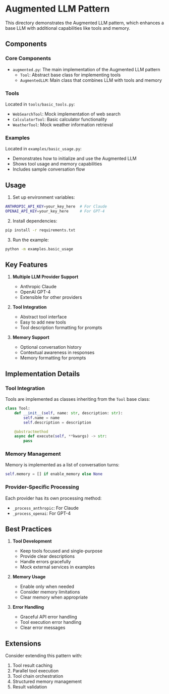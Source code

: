 # Augmented LLM Pattern

This directory demonstrates the Augmented LLM pattern, which enhances a base LLM with additional capabilities like tools and memory.

## Components

### Core Components

- `augmented.py`: The main implementation of the Augmented LLM pattern
  - `Tool`: Abstract base class for implementing tools
  - `AugmentedLLM`: Main class that combines LLM with tools and memory

### Tools

Located in `tools/basic_tools.py`:

- `WebSearchTool`: Mock implementation of web search
- `CalculatorTool`: Basic calculator functionality
- `WeatherTool`: Mock weather information retrieval

### Examples

Located in `examples/basic_usage.py`:

- Demonstrates how to initialize and use the Augmented LLM
- Shows tool usage and memory capabilities
- Includes sample conversation flow

## Usage

1. Set up environment variables:

```bash
ANTHROPIC_API_KEY=your_key_here  # For Claude
OPENAI_API_KEY=your_key_here     # For GPT-4
```

2. Install dependencies:

```bash
pip install -r requirements.txt
```

3. Run the example:

```bash
python -m examples.basic_usage
```

## Key Features

1. **Multiple LLM Provider Support**

   - Anthropic Claude
   - OpenAI GPT-4
   - Extensible for other providers

2. **Tool Integration**

   - Abstract tool interface
   - Easy to add new tools
   - Tool description formatting for prompts

3. **Memory Support**
   - Optional conversation history
   - Contextual awareness in responses
   - Memory formatting for prompts

## Implementation Details

### Tool Integration

Tools are implemented as classes inheriting from the `Tool` base class:

```python
class Tool:
    def __init__(self, name: str, description: str):
        self.name = name
        self.description = description

    @abstractmethod
    async def execute(self, **kwargs) -> str:
        pass
```

### Memory Management

Memory is implemented as a list of conversation turns:

```python
self.memory = [] if enable_memory else None
```

### Provider-Specific Processing

Each provider has its own processing method:

- `_process_anthropic`: For Claude
- `_process_openai`: For GPT-4

## Best Practices

1. **Tool Development**

   - Keep tools focused and single-purpose
   - Provide clear descriptions
   - Handle errors gracefully
   - Mock external services in examples

2. **Memory Usage**

   - Enable only when needed
   - Consider memory limitations
   - Clear memory when appropriate

3. **Error Handling**
   - Graceful API error handling
   - Tool execution error handling
   - Clear error messages

## Extensions

Consider extending this pattern with:

1. Tool result caching
2. Parallel tool execution
3. Tool chain orchestration
4. Structured memory management
5. Result validation
